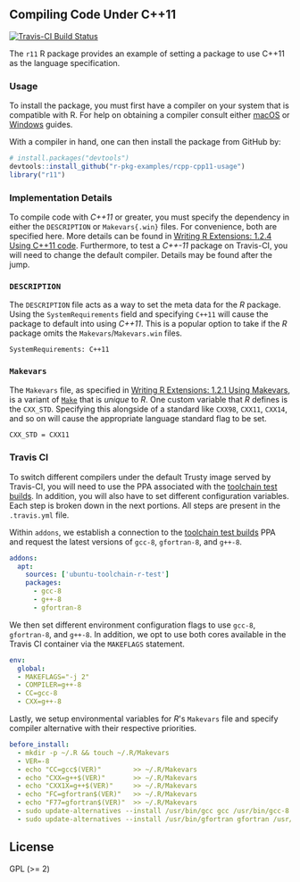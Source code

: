 ## Compiling Code Under C++11

[![Travis-CI Build Status](https://travis-ci.org/r-pkg-examples/rcpp-cpp11-usage.svg?branch=master)](https://travis-ci.org/r-pkg-examples/rcpp-cpp11-usage)

The `r11` R package provides an example of setting a package to use C++11
as the language specification.

### Usage

To install the package, you must first have a compiler on your system that is 
compatible with R. For help on obtaining a compiler consult either
[macOS](http://thecoatlessprofessor.com/programming/r-compiler-tools-for-rcpp-on-os-x/)
or 
[Windows](http://thecoatlessprofessor.com/programming/rcpp/install-rtools-for-rcpp/)
guides.

With a compiler in hand, one can then install the package from GitHub by:

```r
# install.packages("devtools")
devtools::install_github("r-pkg-examples/rcpp-cpp11-usage")
library("r11")
```

### Implementation Details

To compile code with _C++11_ or greater, you must specify the dependency in
either the `DESCRIPTION` or `Makevars{.win}` files. For convenience, both
are specified here. More details can be found in 
[Writing R Extensions: 1.2.4 Using C++11 code](https://cran.r-project.org/doc/manuals/r-release/R-exts.html#Using-C_002b_002b11-code). 
Furthermore, to test a _C++-11_ package on Travis-CI, you will need to change
the default compiler. Details may be found after the jump.

### `DESCRIPTION`

The `DESCRIPTION` file acts as a way to set the meta data for the _R_ package. 
Using the `SystemRequirements` field and specifying `C++11` will cause the
package to default into using _C++11_. This is a popular option to take 
if the _R_ package omits the `Makevars`/`Makevars.win` files.

```bash
SystemRequirements: C++11
```

### `Makevars`

The `Makevars` file, as specified in [Writing R Extensions: 1.2.1 Using Makevars](https://cran.r-project.org/doc/manuals/r-release/R-exts.html#Using-Makevars), is a variant of [`Make`](https://www.gnu.org/software/make/manual/make.html) that is _unique_ to _R_. One custom variable that _R_ defines is the `CXX_STD`. Specifying this
alongside of a standard like `CXX98`, `CXX11`, `CXX14`, and so on will cause
the appropriate language standard flag to be set. 

```bash
CXX_STD = CXX11
```

### Travis CI

To switch different compilers under the default Trusty image served by
Travis-CI, you will need to use the PPA associated with the
[toolchain test builds](https://launchpad.net/~ubuntu-toolchain-r/+archive/ubuntu/test). 
In addition, you will also have to set different configuration variables. Each
step is broken down in the next portions. All steps are present in the
`.travis.yml` file.

Within `addons`, we establish a connection to the [toolchain test builds](https://launchpad.net/~ubuntu-toolchain-r/+archive/ubuntu/test) PPA
and request the latest versions of `gcc-8`, `gfortran-8`, and `g++-8`.

```yaml
addons:
  apt:
    sources: ['ubuntu-toolchain-r-test']
    packages:
      - gcc-8
      - g++-8
      - gfortran-8
```

We then set different environment configuration flags to use
`gcc-8`, `gfortran-8`, and `g++-8`. In addition, we opt to use both cores available
in the Travis CI container via the `MAKEFLAGS` statement.

```yaml
env:
  global:
  - MAKEFLAGS="-j 2"
  - COMPILER=g++-8
  - CC=gcc-8
  - CXX=g++-8
```

Lastly, we setup environmental variables for _R_'s `Makevars` file and 
specify compiler alternative with their respective priorities. 

```yaml
before_install:
  - mkdir -p ~/.R && touch ~/.R/Makevars
  - VER=-8
  - echo "CC=gcc$(VER)"        >> ~/.R/Makevars
  - echo "CXX=g++$(VER)"       >> ~/.R/Makevars
  - echo "CXX1X=g++$(VER)"     >> ~/.R/Makevars
  - echo "FC=gfortran$(VER)"   >> ~/.R/Makevars
  - echo "F77=gfortran$(VER)"  >> ~/.R/Makevars
  - sudo update-alternatives --install /usr/bin/gcc gcc /usr/bin/gcc-8 60 --slave /usr/bin/g++ g++ /usr/bin/g++-8
  - sudo update-alternatives --install /usr/bin/gfortran gfortran /usr/bin/gfortran-8 60
```

## License

GPL (\>= 2)